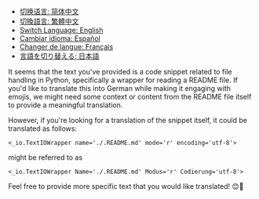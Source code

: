 - [切换语言: 简体中文](/README.md)
- [切換語言: 繁體中文](/README/README_繁体中文.md)
- [Switch Language: English](/README/README_English.md)
- [Cambiar idioma: Español](/README/README_Español.md)
- [Changer de langue: Français](/README/README_Français.md)
- [言語を切り替える: 日本語](/README/README_日本語.md)

It seems that the text you've provided is a code snippet related to file handling in Python, specifically a wrapper for reading a README file. If you'd like to translate this into German while making it engaging with emojis, we might need some context or content from the README file itself to provide a meaningful translation.

However, if you're looking for a translation of the snippet itself, it could be translated as follows:

```plaintext
<_io.TextIOWrapper name='./.README.md' mode='r' encoding='utf-8'>
```

might be referred to as

```plaintext
<_io.TextIOWrapper Name='./.README.md' Modus='r' Codierung='utf-8'>
```

Feel free to provide more specific text that you would like translated! 😊📄